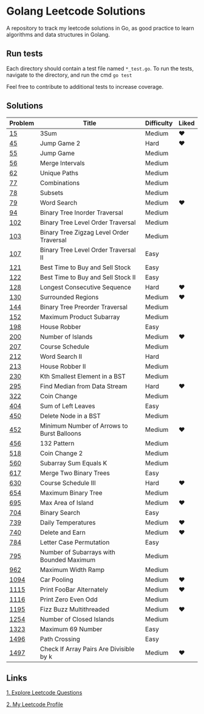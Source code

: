 # Golang Leetcode Solutions
A repository to track my leetcode solutions in Go, as good practice to learn algorithms and data structures in Golang.

## Run tests
Each directory should contain a test file named `*_test.go`. To run the tests, navigate to the directory, and run the cmd `go test`

Feel free to contribute to additional tests to increase coverage.

## Solutions
|Problem|Title|Difficulty|Liked|
|-------------|--------------------------|------------- |------------- |
|[15](https://leetcode.com/problems/3sum/)| 3Sum|Medium|❤|
|[45](https://leetcode.com/problems/jump-game-ii/)| Jump Game 2|Hard|❤|
|[55](https://leetcode.com/problems/jump-game)| Jump Game|Medium||
|[56](https://leetcode.com/problems/merge-intervals/)| Merge Intervals|Medium||
|[62](https://leetcode.com/problems/unique-paths/)| Unique Paths|Medium||
|[77](https://leetcode.com/problems/combinations/)| Combinations|Medium||
|[78](https://leetcode.com/problems/subsets/)| Subsets|Medium||
|[79](https://leetcode.com/problems/word-search/)| Word Search|Medium|❤|
|[94](https://leetcode.com/problems/binary-tree-inorder-traversal/)| Binary Tree Inorder Traversal|Medium||
|[102](https://leetcode.com/problems/binary-tree-level-order-traversal/)| Binary Tree Level Order Traversal|Medium||
|[103](https://leetcode.com/problems/binary-tree-zigzag-level-order-traversal/)| Binary Tree Zigzag Level Order Traversal|Medium||
|[107](https://leetcode.com/problems/binary-tree-level-order-traversal-ii/)| Binary Tree Level Order Traversal II|Easy||
|[121](https://leetcode.com/problems/best-time-to-buy-and-sell-stock/)| Best Time to Buy and Sell Stock|Easy||
|[122](https://leetcode.com/problems/best-time-to-buy-and-sell-stock-ii/)| Best Time to Buy and Sell Stock II|Easy||
|[128](https://leetcode.com/problems/longest-consecutive-sequence/)| Longest Consecutive Sequence|Hard|❤|
|[130](https://leetcode.com/problems/surrounded-regions/)| Surrounded Regions|Medium|❤|
|[144](https://leetcode.com/problems/binary-tree-preorder-traversal/)| Binary Tree Preorder Traversal|Medium||
|[152](https://leetcode.com/problems/maximum-product-subarray/)| Maximum Product Subarray|Medium||
|[198](https://leetcode.com/problems/house-robber/)| House Robber|Easy||
|[200](https://leetcode.com/problems/number-of-islands/)| Number of Islands|Medium|❤|
|[207](https://leetcode.com/problems/course-schedule/)| Course Schedule|Medium||
|[212](https://leetcode.com/problems/word-search-ii/)| Word Search II|Hard||
|[213](https://leetcode.com/problems/house-robber-ii/)| House Robber II|Medium||
|[230](https://leetcode.com/problems/kth-smallest-element-in-a-bst/)| Kth Smallest Element in a BST|Medium||
|[295](https://leetcode.com/problems/find-median-from-data-stream/)| Find Median from Data Stream|Hard|❤|
|[322](https://leetcode.com/problems/coin-change/)| Coin Change|Medium||
|[404](https://leetcode.com/problems/sum-of-left-leaves/)| Sum of Left Leaves|Easy||
|[450](https://leetcode.com/problems/delete-node-in-a-bst/)| Delete Node in a BST|Medium||
|[452](https://leetcode.com/problems/minimum-number-of-arrows-to-burst-balloons/)| Minimum Number of Arrows to Burst Balloons|Medium|❤|
|[456](https://leetcode.com/problems/132-pattern/)| 132 Pattern|Medium||
|[518](https://leetcode.com/problems/coin-change-2/)| Coin Change 2|Medium||
|[560](https://leetcode.com/problems/subarray-sum-equals-k/)| Subarray Sum Equals K|Medium||
|[617](https://leetcode.com/problems/merge-two-binary-trees/)| Merge Two Binary Trees|Easy||
|[630](https://leetcode.com/problems/course-schedule-iii/)| Course Schedule III|Hard|❤|
|[654](https://leetcode.com/problems/maximum-binary-tree/)| Maximum Binary Tree|Medium||
|[695](https://leetcode.com/problems/max-area-of-island/)| Max Area of Island|Medium|❤|
|[704](https://leetcode.com/problems/binary-search/)| Binary Search|Easy||
|[739](https://leetcode.com/problems/daily-temperatures/)| Daily Temperatures|Medium|❤|
|[740](https://leetcode.com/problems/delete-and-earn/)| Delete and Earn|Medium|❤|
|[784](https://leetcode.com/problems/letter-case-permutation/)| Letter Case Permutation|Easy||
|[795](https://leetcode.com/problems/number-of-subarrays-with-bounded-maximum/)| Number of Subarrays with Bounded Maximum|Medium||
|[962](https://leetcode.com/problems/maximum-width-ramp/)| Maximum Width Ramp|Medium||
|[1094](https://leetcode.com/problems/car-pooling/)| Car Pooling|Medium|❤|
|[1115](https://leetcode.com/problems/print-foobar-alternately/)| Print FooBar Alternately|Medium|❤|
|[1116](https://leetcode.com/problems/print-zero-even-odd/)| Print Zero Even Odd|Medium||
|[1195](https://leetcode.com/problems/fizz-buzz-multithreaded/)| Fizz Buzz Multithreaded|Medium|❤|
|[1254](https://leetcode.com/problems/number-of-closed-islands/)| Number of Closed Islands|Medium||
|[1323](https://leetcode.com/problems/maximum-69-number/)| Maximum 69 Number|Easy||
|[1496](https://leetcode.com/problems/path-crossing/)| Path Crossing|Easy||
|[1497](https://leetcode.com/problems/check-if-array-pairs-are-divisible-by-k/)| Check If Array Pairs Are Divisible by k|Medium|❤|

## Links
[1. Explore Leetcode Questions](https://leetcode.com/problemset/all/)

[2. My Leetcode Profile](https://leetcode.com/yonlugoh/)